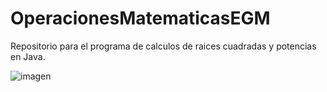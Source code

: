 # OperacionesMatematicasEGM
Repositorio para el programa de calculos de raices cuadradas y potencias en Java.

![imagen](https://github.com/E7OY/EjerciciosJAVA/assets/102689282/c9d6006b-0f50-40b9-826a-6ea04170c20e)
